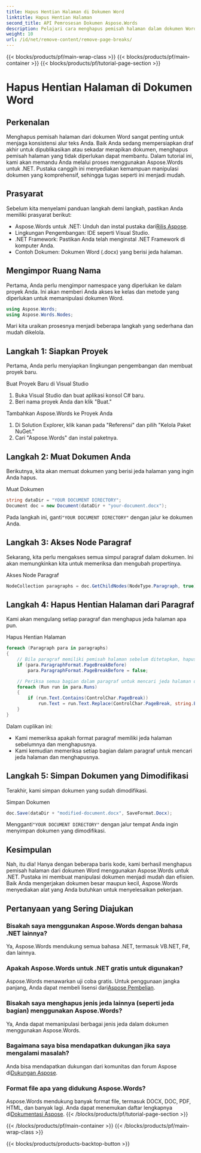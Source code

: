 ```yaml
---
title: Hapus Hentian Halaman di Dokumen Word
linktitle: Hapus Hentian Halaman
second_title: API Pemrosesan Dokumen Aspose.Words
description: Pelajari cara menghapus pemisah halaman dalam dokumen Word menggunakan Aspose.Words untuk .NET dengan panduan langkah demi langkah kami. Tingkatkan keterampilan manipulasi dokumen Anda.
weight: 10
url: /id/net/remove-content/remove-page-breaks/
---
```


{{< blocks/products/pf/main-wrap-class >}}
{{< blocks/products/pf/main-container >}}
{{< blocks/products/pf/tutorial-page-section >}}

# Hapus Hentian Halaman di Dokumen Word

## Perkenalan

Menghapus pemisah halaman dari dokumen Word sangat penting untuk menjaga konsistensi alur teks Anda. Baik Anda sedang mempersiapkan draf akhir untuk dipublikasikan atau sekadar merapikan dokumen, menghapus pemisah halaman yang tidak diperlukan dapat membantu. Dalam tutorial ini, kami akan memandu Anda melalui proses menggunakan Aspose.Words untuk .NET. Pustaka canggih ini menyediakan kemampuan manipulasi dokumen yang komprehensif, sehingga tugas seperti ini menjadi mudah.

## Prasyarat

Sebelum kita menyelami panduan langkah demi langkah, pastikan Anda memiliki prasyarat berikut:

-  Aspose.Words untuk .NET: Unduh dan instal pustaka dari[Rilis Aspose](https://releases.aspose.com/words/net/).
- Lingkungan Pengembangan: IDE seperti Visual Studio.
- .NET Framework: Pastikan Anda telah menginstal .NET Framework di komputer Anda.
- Contoh Dokumen: Dokumen Word (.docx) yang berisi jeda halaman.

## Mengimpor Ruang Nama

Pertama, Anda perlu mengimpor namespace yang diperlukan ke dalam proyek Anda. Ini akan memberi Anda akses ke kelas dan metode yang diperlukan untuk memanipulasi dokumen Word.

```csharp
using Aspose.Words;
using Aspose.Words.Nodes;
```

Mari kita uraikan prosesnya menjadi beberapa langkah yang sederhana dan mudah dikelola.

## Langkah 1: Siapkan Proyek

Pertama, Anda perlu menyiapkan lingkungan pengembangan dan membuat proyek baru.

Buat Proyek Baru di Visual Studio
1. Buka Visual Studio dan buat aplikasi konsol C# baru.
2. Beri nama proyek Anda dan klik "Buat."

Tambahkan Aspose.Words ke Proyek Anda
1. Di Solution Explorer, klik kanan pada "Referensi" dan pilih "Kelola Paket NuGet."
2. Cari "Aspose.Words" dan instal paketnya.

## Langkah 2: Muat Dokumen Anda

Berikutnya, kita akan memuat dokumen yang berisi jeda halaman yang ingin Anda hapus.

Muat Dokumen
```csharp
string dataDir = "YOUR DOCUMENT DIRECTORY"; 
Document doc = new Document(dataDir + "your-document.docx");
```
 Pada langkah ini, ganti`"YOUR DOCUMENT DIRECTORY"` dengan jalur ke dokumen Anda.

## Langkah 3: Akses Node Paragraf

Sekarang, kita perlu mengakses semua simpul paragraf dalam dokumen. Ini akan memungkinkan kita untuk memeriksa dan mengubah propertinya.

Akses Node Paragraf
```csharp
NodeCollection paragraphs = doc.GetChildNodes(NodeType.Paragraph, true);
```

## Langkah 4: Hapus Hentian Halaman dari Paragraf

Kami akan mengulang setiap paragraf dan menghapus jeda halaman apa pun.

Hapus Hentian Halaman
```csharp
foreach (Paragraph para in paragraphs)
{
    // Bila paragraf memiliki pemisah halaman sebelum ditetapkan, hapus pemisah tersebut.
    if (para.ParagraphFormat.PageBreakBefore)
        para.ParagraphFormat.PageBreakBefore = false;

    // Periksa semua bagian dalam paragraf untuk mencari jeda halaman dan hapus.
    foreach (Run run in para.Runs)
    {
        if (run.Text.Contains(ControlChar.PageBreak))
            run.Text = run.Text.Replace(ControlChar.PageBreak, string.Empty);
    }
}
```
Dalam cuplikan ini:
- Kami memeriksa apakah format paragraf memiliki jeda halaman sebelumnya dan menghapusnya.
- Kami kemudian memeriksa setiap bagian dalam paragraf untuk mencari jeda halaman dan menghapusnya.

## Langkah 5: Simpan Dokumen yang Dimodifikasi

Terakhir, kami simpan dokumen yang sudah dimodifikasi.

Simpan Dokumen
```csharp
doc.Save(dataDir + "modified-document.docx", SaveFormat.Docx);
```
 Mengganti`"YOUR DOCUMENT DIRECTORY"` dengan jalur tempat Anda ingin menyimpan dokumen yang dimodifikasi.

## Kesimpulan

Nah, itu dia! Hanya dengan beberapa baris kode, kami berhasil menghapus pemisah halaman dari dokumen Word menggunakan Aspose.Words untuk .NET. Pustaka ini membuat manipulasi dokumen menjadi mudah dan efisien. Baik Anda mengerjakan dokumen besar maupun kecil, Aspose.Words menyediakan alat yang Anda butuhkan untuk menyelesaikan pekerjaan.

## Pertanyaan yang Sering Diajukan

### Bisakah saya menggunakan Aspose.Words dengan bahasa .NET lainnya?
Ya, Aspose.Words mendukung semua bahasa .NET, termasuk VB.NET, F#, dan lainnya.

### Apakah Aspose.Words untuk .NET gratis untuk digunakan?
 Aspose.Words menawarkan uji coba gratis. Untuk penggunaan jangka panjang, Anda dapat membeli lisensi dari[Aspose Pembelian](https://purchase.aspose.com/buy).

### Bisakah saya menghapus jenis jeda lainnya (seperti jeda bagian) menggunakan Aspose.Words?
Ya, Anda dapat memanipulasi berbagai jenis jeda dalam dokumen menggunakan Aspose.Words.

### Bagaimana saya bisa mendapatkan dukungan jika saya mengalami masalah?
 Anda bisa mendapatkan dukungan dari komunitas dan forum Aspose di[Dukungan Aspose](https://forum.aspose.com/c/words/8).

### Format file apa yang didukung Aspose.Words?
Aspose.Words mendukung banyak format file, termasuk DOCX, DOC, PDF, HTML, dan banyak lagi. Anda dapat menemukan daftar lengkapnya di[Dokumentasi Aspose](https://reference.aspose.com/words/net/).
{{< /blocks/products/pf/tutorial-page-section >}}

{{< /blocks/products/pf/main-container >}}
{{< /blocks/products/pf/main-wrap-class >}}

{{< blocks/products/products-backtop-button >}}
